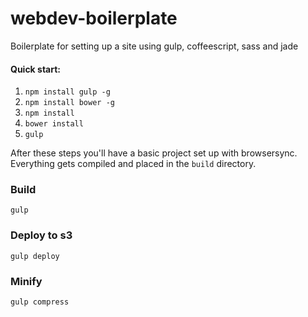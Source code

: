 webdev-boilerplate
==================

Boilerplate for setting up a site using gulp, coffeescript, sass and jade

#### Quick start:

1. `npm install gulp -g`
2. `npm install bower -g`
3. `npm install`
3. `bower install`
4. `gulp`

After these steps you'll have a basic project set up with browsersync. Everything gets compiled and placed in the `build` directory.

### Build

`gulp`

### Deploy to s3

`gulp deploy`

### Minify

`gulp compress`
